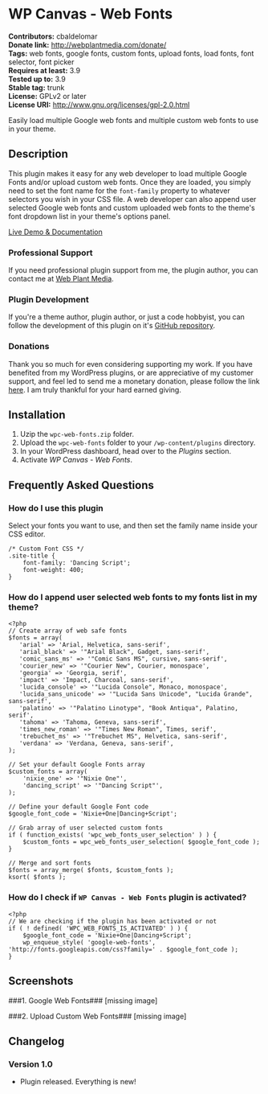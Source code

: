 # WP Canvas - Web Fonts #

**Contributors:** cbaldelomar  
**Donate link:** http://webplantmedia.com/donate/  
**Tags:** web fonts, google fonts, custom fonts, upload fonts, load fonts, font selector, font picker  
**Requires at least:** 3.9  
**Tested up to:** 3.9  
**Stable tag:** trunk  
**License:** GPLv2 or later  
**License URI:** http://www.gnu.org/licenses/gpl-2.0.html  

Easily load multiple Google web fonts and multiple custom web fonts to use in your theme.

## Description ##

This plugin makes it easy for any web developer to load multiple Google Fonts and/or upload custom web fonts. Once they are loaded, you simply need to set the font name for the `font-family` property to whatever selectors you wish in your CSS file. A web developer can also append user selected Google web fonts and custom uploaded web fonts to the theme's font dropdown list in your theme's options panel.

[Live Demo & Documentation](http://webplantmedia.com/starter-themes/wordpresscanvas/features/plugins/wpc-web-fonts/)

### Professional Support

If you need professional plugin support from me, the plugin author, you can contact me at [Web Plant Media](http://webplantmedia.com/).

### Plugin Development

If you're a theme author, plugin author, or just a code hobbyist, you can follow the development of this plugin on it's [GitHub repository](https://github.com/webplantmedia/wpc-web-fonts). 

### Donations

Thank you so much for even considering supporting my work. If you have benefited from my WordPress plugins, or are appreciative of my customer support, and feel led to send me a monetary donation, please follow the link [here](http://webplantmedia.com/donate/). I am truly thankful for your hard earned giving.

## Installation ##

1. Uzip the `wpc-web-fonts.zip` folder.
2. Upload the `wpc-web-fonts` folder to your `/wp-content/plugins` directory.
3. In your WordPress dashboard, head over to the *Plugins* section.
4. Activate *WP Canvas - Web Fonts*.

## Frequently Asked Questions ##

### How do I use this plugin

Select your fonts you want to use, and then set the family name inside your CSS editor.

```
/* Custom Font CSS */
.site-title {
	font-family: 'Dancing Script';
	font-weight: 400;
}
```

### How do I append user selected web fonts to my fonts list in my theme?

```
<?php
// Create array of web safe fonts
$fonts = array(
   'arial' => 'Arial, Helvetica, sans-serif',
   'arial_black' => '"Arial Black", Gadget, sans-serif',
   'comic_sans_ms' => '"Comic Sans MS", cursive, sans-serif',
   'courier_new' => '"Courier New", Courier, monospace',
   'georgia' => 'Georgia, serif',
   'impact' => 'Impact, Charcoal, sans-serif',
   'lucida_console' => '"Lucida Console", Monaco, monospace',
   'lucida_sans_unicode' => '"Lucida Sans Unicode", "Lucida Grande", sans-serif',
   'palatino' => '"Palatino Linotype", "Book Antiqua", Palatino, serif',
   'tahoma' => 'Tahoma, Geneva, sans-serif',
   'times_new_roman' => '"Times New Roman", Times, serif',
   'trebuchet_ms' => '"Trebuchet MS", Helvetica, sans-serif',
   'verdana' => 'Verdana, Geneva, sans-serif',
);

// Set your default Google Fonts array
$custom_fonts = array(
	'nixie_one' => '"Nixie One"',
	'dancing_script' => '"Dancing Script"',
);

// Define your default Google Font code
$google_font_code = 'Nixie+One|Dancing+Script';

// Grab array of user selected custom fonts
if ( function_exists( 'wpc_web_fonts_user_selection' ) ) {
	$custom_fonts = wpc_web_fonts_user_selection( $google_font_code );
}

// Merge and sort fonts
$fonts = array_merge( $fonts, $custom_fonts );
ksort( $fonts );
```

### How do I check if `WP Canvas - Web Fonts` plugin is activated?

```
<?php
// We are checking if the plugin has been activated or not
if ( ! defined( 'WPC_WEB_FONTS_IS_ACTIVATED' ) ) {
	$google_font_code = 'Nixie+One|Dancing+Script';
	wp_enqueue_style( 'google-web-fonts', 'http://fonts.googleapis.com/css?family=' . $google_font_code );
}
```

## Screenshots ##

###1. Google Web Fonts###
[missing image]

###2. Upload Custom Web Fonts###
[missing image]


## Changelog ##

### Version 1.0

* Plugin released.  Everything is new!
